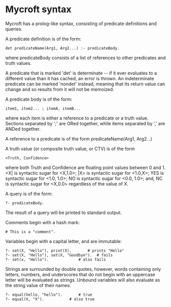 # Mycroft syntax

Mycroft has a prolog-like syntax, consisting of predicate definitions and 
queries.

A predicate definition is of the form:

    det predicateName(Arg1, Arg2...) :- predicateBody.

where predicateBody consists of a list of references to other predicates and 
truth values.

A predicate that is marked 'det' is determinate -- if it ever evaluates to a 
different value than it has cached, an error is thrown. An indeterminate 
predicate can be marked 'nondet' instead, meaning that its return value can 
change and so results from it will not be memoized.

A predicate body is of the form:

    item1, item2... ; itemA, itemB...

where each item is either a reference to a predicate or a truth value. Sections 
separated by ';' are ORed together, while items separated by ',' are ANDed 
together.

A reference to a predicate is of the form predicateName(Arg1, Arg2...)

A truth value (or composite truth value, or CTV) is of the form

    <Truth, Confidence>

where both Truth and Confidence are floating point values between 0 and 1. 
<X| is syntactic sugar for <X,1.0>; |X> is syntactic sugar for <1.0,X>; 
YES is syntactic sugar for <1.0, 1.0>; NO is syntactic sugar for <0.0, 1.0>; 
and, NC is syntactic sugar for <X,0.0> regardless of the value of X.

A query is of the form:

    ?- predicateBody.

The result of a query will be printed to standard output.

Comments begin with a hash mark:

    # This is a "comment".

Variables begin with a capital letter, and are immutable:

    ?- set(X, "Hello"), print(X). 		# prints "Hello"
    ?- set(X, "Hello"), set(X, "Goodbye"). 	# fails
    ?- set(x, "Hello"). 			# also fails

Strings are surrounded by double quotes, however, words containing only 
letters, numbers, and underscores that do not begin with an uppercase letter 
will be evaluated as strings. Unbound variables will also evaluate as the 
string value of their names:

    ?- equal(hello, "hello"). 		# true
    ?- equal(X, "X"). 			# also true
